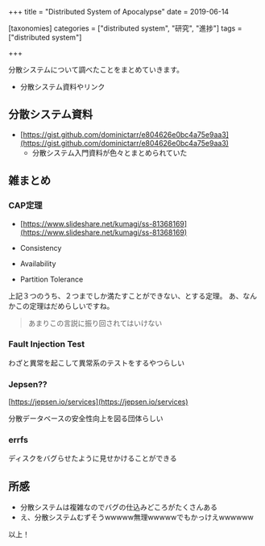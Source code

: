 +++
title = "Distributed System of Apocalypse"
date = 2019-06-14

[taxonomies]
categories = ["distributed system", "研究", "進捗"]
tags = ["distributed system"]

+++

分散システムについて調べたことをまとめていきます。
- 分散システム資料やリンク

<!-- more -->

## 分散システム資料
- [https://gist.github.com/dominictarr/e804626e0bc4a75e9aa3](https://gist.github.com/dominictarr/e804626e0bc4a75e9aa3)
  - 分散システム入門資料が色々とまとめられていた

## 雑まとめ

### CAP定理
- [https://www.slideshare.net/kumagi/ss-81368169](https://www.slideshare.net/kumagi/ss-81368169)

- Consistency 
- Availability
- Partition Tolerance

上記３つのうち、２つまでしか満たすことができない、とする定理。
あ、なんかこの定理はだめらしいですね。

> あまりこの言説に振り回されてはいけない

### Fault Injection Test
わざと異常を起こして異常系のテストをするやつらしい

### Jepsen??
[https://jepsen.io/services](https://jepsen.io/services)

分散データベースの安全性向上を図る団体らしい

### errfs
ディスクをバグらせたように見せかけることができる

## 所感
- 分散システムは複雑なのでバグの仕込みどころがたくさんある
- え、分散システムむずそうwwwww無理wwwwwでもかっけえwwwwww

以上！
